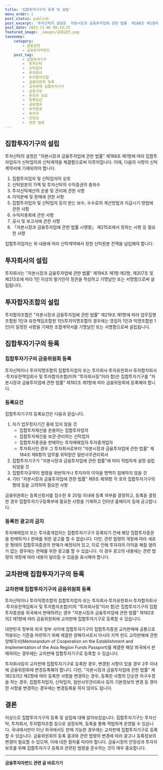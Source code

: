 ```yaml
---
title: '집합투자기구의 등록 및 설립'
menu_order: 1
post_status: publish
post_excerpt: '투자신탁의 설정은  자본시장과 금융투자업에 관한 법률  제188조 제1항에 따라 집합투자업자가 신탁업자와 신탁계약을 체결함으로써 이루어집니다. 이때, 다음의 사항이 신탁계약서에 기재되어야 합니다.'
post_date: 2023-11-06 00:14:25
featured_image: _images/금융금전.png
taxonomy:
    category:
        - 금융금전
        - 금융투자자펀드
    post_tag:
        - 집합투자기구
        -  투자신탁
        -  신탁업자
        -  투자회사
        -  투자합자조합
        -  금융위원회 등록
        -  교차판매 집합투자기구
        -  금융시장
        -  투자자 보호
        -  등록요건
        -  금융법규
        -  투자증권
        -  투자자
        -  안정성
        -  관련 법령
---
```



## 집합투자기구의 설립

투자신탁의 설정은 "자본시장과 금융투자업에 관한 법률" 제188조 제1항에 따라 집합투자업자가 신탁업자와 신탁계약을 체결함으로써 이루어집니다. 이때, 다음의 사항이 신탁계약서에 기재되어야 합니다.

1. 집합투자업자 및 신탁업자의 상호
2. 신탁원본의 가액 및 투자신탁의 수익증권의 총좌수
3. 투자신탁재산의 운용 및 관리에 관한 사항
4. 이익분배 및 환매에 관한 사항
5. 집합투자업자 및 신탁업자 등이 받는 보수, 수수료의 계산방법과 지급시기·방법에 관한 사항
6. 수익자총회에 관한 사항
7. 공시 및 보고서에 관한 사항
8. 「자본시장과 금융투자업에 관한 법률 시행령」 제215조에서 정하는 사항 등 필요한 사항

집합투자업자는 위 내용에 따라 신탁계약에서 정한 신탁원본 전액을 납입해야 합니다.

## 투자회사의 설립

투자회사는 "자본시장과 금융투자업에 관한 법률" 제194조 제1항·제2항, 제207조 및 제213조에 따라 1인 이상의 발기인이 정관을 작성하고 기명날인 또는 서명함으로써 설립됩니다. 

## 투자합자조합의 설립

투자합자조합은 "자본시장과 금융투자업에 관한 법률" 제219조 제1항에 따라 업무집행조합원 1인과 유한책임조합원 1인(투자익명조합의 경우에는 영업자 1인과 익명조합원 1인)이 일정한 사항을 기재한 조합계약서를 기명날인 또는 서명함으로써 설립됩니다.

## 집합투자기구의 등록

### 집합투자기구의 금융위원회 등록

투자신탁이나 투자익명조합의 집합투자업자 또는 투자회사·투자유한회사·투자합자회사·투자유한책임회사 및 투자합자조합(이하 "투자회사등"이라 함)은 집합투자기구를 "자본시장과 금융투자업에 관한 법률" 제182조 제1항에 따라 금융위원회에 등록해야 합니다.

### 등록요건

집합투자기구의 등록요건은 다음과 같습니다.

1. 자가 업무정지기간 중에 있지 않을 것
   - 집합투자재산을 운용하는 집합투자업자
   - 집합투자재산을 보관·관리하는 신탁업자
   - 집합투자증권을 판매하는 투자매매업자·투자중개업자
   - 투자회사인 경우 그 투자회사로부터 "자본시장과 금융투자업에 관한 법률" 제184조 제6항의 업무를 위탁받은 일반사무관리회사
2. 집합투자기구가 "자본시장과 금융투자업에 관한 법률"에 따라 적법하게 설정·설립되었을 것
3. 집합투자규약이 법령을 위반하거나 투자자의 이익을 명백히 침해하지 않을 것
4. 기타 "자본시장과 금융투자업에 관한 법률" 제9조 제18항 각 호의 집합투자기구의 형태 등을 고려하여 필요한 사항

금융위원회는 등록신청서를 접수한 후 20일 이내에 등록 여부를 결정하고, 등록을 결정한 경우 집합투자기구등록부에 필요한 사항을 기재하고 인터넷 홈페이지 등에 공고합니다.

### 등록전 광고의 금지

투자매매업자 또는 투자중개업자는 집합투자기구가 등록되기 전에 해당 집합투자증권을 판매하거나 판매를 위한 광고를 할 수 없습니다. 다만, 관련 법령의 개정에 따라 새로운 형태의 집합투자증권의 판매가 예정되어 있고, 이로 인해 투자자의 이익을 해칠 염려가 없는 경우에는 판매를 위한 광고를 할 수 있습니다. 이 경우 광고의 내용에는 관련 법령의 개정에 따라 내용이 달라질 수 있음을 표시해야 합니다.

## 교차판매 집합투자기구의 등록

### 교차판매 집합투자기구의 금융위원회 등록

투자신탁이나 투자익명조합의 집합투자업자 또는 투자회사·투자유한회사·투자합자회사·투자유한책임회사 및 투자합자조합(이하 "투자회사등"이라 함)은 집합투자기구의 집합투자증권을 외국에서 판매하려는 경우 "자본시장과 금융투자업에 관한 법률" 제182조의2 제1항에 따라 금융위원회에 교차판매 집합투자기구로 등록할 수 있습니다.

대한민국 정부와 외국 정부 사이에 집합투자기구의 집합투자증권 교차판매에 공통으로 적용되는 기준을 마련하기 위해 체결한 양해각서로서 아시아 지역 펀드 교차판매에 관한 양해각서(Memorandum of Cooperation on the Establishment and Implementation of the Asia Region Funds Passport)를 체결한 해당 외국에서 판매하려는 경우에는 교차판매 집합투자기구로 등록할 수 있습니다.

투자회사등이 교차판매 집합투자기구로 등록한 경우, 변경된 사항이 있을 경우 2주 이내에 금융위원회에 변경등록해야 합니다. 다만, "자본시장과 금융투자업에 관한 법률" 제182조의2 제2항에 따라 등록한 사항을 변경하는 경우, 등록한 사항의 단순한 자구수정을 하는 경우, 집합투자업자, 신탁업자, 일반사무관리회사 등의 기본정보의 변경 등 경미한 사항을 변경하는 경우에는 변경등록을 하지 않아도 됩니다.

## 결론

이상으로 집합투자기구의 등록 및 설립에 대해 알아보았습니다. 집합투자기구는 투자신탁, 투자회사, 투자합자조합 등으로 설정되며, 등록을 통해 적법하게 운영될 수 있습니다. 국내에서만이 아닌 외국에서도 판매 가능한 경우에는 교차판매 집합투자기구로 등록할 수 있습니다. 금융위원회의 등록 결과와 관련 법령의 변경에 따라 광고나 등록정보의 변경이 필요할 수 있으며, 이에 대한 절차를 따라야 합니다. 금융시장의 안정성과 투자자 보호를 위해 집합투자기구 등록과 관련된 법령을 준수하는 것이 매우 중요합니다.
<!-- wp:separator -->
<hr class="wp-block-separator has-alpha-channel-opacity"/>
<!-- /wp:separator -->

<!-- wp:group {"backgroundColor":"base","layout":{"type":"constrained"}} -->
<div class="wp-block-group has-base-background-color has-background"><!-- wp:paragraph {"align":"center","fontSize":"medium"} -->
<p class="has-text-align-center has-large-font-size"><strong>금융투자자펀드 관련 글 바로가기</strong></p>
<!-- /wp:paragraph -->


<!-- wp:latest-posts
{"categories":[{"id":13443,"count":19,"description":"","link":"https://uknowlaw.com/category/%ea%b8%88%ec%9c%b5%ed%88%ac%ec%9e%90%ec%9e%90%ed%8e%80%eb%93%9c/","name":"금융투자자펀드","slug":"금융투자자펀드","taxonomy":"category","parent":0,"meta":[],"_links":{"self":[{"href":"https://uknowlaw.com/wp-json/wp/v2/categories/13443"}],"collection":[{"href":"https://uknowlaw.com/wp-json/wp/v2/categories"}],"about":[{"href":"https://uknowlaw.com/wp-json/wp/v2/taxonomies/category"}],"wp:post_type":[{"href":"https://uknowlaw.com/wp-json/wp/v2/posts?categories=13443"}],"curies":[{"name":"wp","href":"https://api.w.org/{rel}","templated":true}]}}],"postsToShow":100,"excerptLength":28,"postLayout":"grid","columns":2,"featuredImageAlign":"left","featuredImageSizeSlug":"large","fontSize":"small"} /--></div>
<!-- /wp:group -->